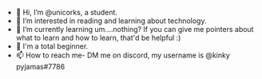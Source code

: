 - 👋 Hi, I’m @unicorks, a student. 
- 👀 I’m interested in reading and learning about technology.
- 🌱 I’m currently learning um....nothing? If you can give me pointers about what to learn and how to learn, that'd be helpful :)
- 💞️ I'm a total beginner.
- 📫 How to reach me- DM me on discord, my username is @kinky pyjamas#7786

<!---
unicorks/unicorks is a ✨ special ✨ repository because its `README.md` (this file) appears on your GitHub profile.
You can click the Preview link to take a look at your changes.
--->
